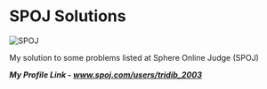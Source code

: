 # SPOJ Solutions

![SPOJ](https://stx1.spoj.com/gfx/2015e.png)

My solution to some problems listed at Sphere Online Judge (SPOJ)

***My Profile Link - www.spoj.com/users/tridib_2003***
